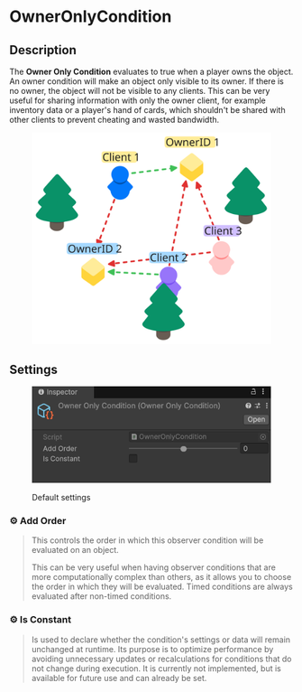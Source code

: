 # OwnerOnlyCondition

## Description <a href="#server-and-host" id="server-and-host"></a>

The **Owner Only Condition** evaluates to true when a player owns the object. An owner condition will make an object only visible to its owner. If there is no owner, the object will not be visible to any clients. This can be very useful for sharing information with only the owner client, for example inventory data or a player's hand of cards, which shouldn't be shared with other clients to prevent cheating and wasted bandwidth.

<div align="left"><figure><img src="../../../.gitbook/assets/owner-only-observer-condition.svg" alt="" width="469"><figcaption></figcaption></figure></div>

## Settings <a href="#server-and-host" id="server-and-host"></a>

<div align="left"><figure><img src="../../../.gitbook/assets/owner-only-observer-condition.png" alt=""><figcaption><p>Default settings</p></figcaption></figure></div>

### :gear: **Add Order**

> This controls the order in which this observer condition will be evaluated on an object.
>
> This can be very useful when having observer conditions that are more computationally complex than others, as it allows you to choose the order in which they will be evaluated. Timed conditions are always evaluated after non-timed conditions.

### :gear: **Is Constant**

> Is used to declare whether the condition's settings or data will remain unchanged at runtime. Its purpose is to optimize performance by avoiding unnecessary updates or recalculations for conditions that do not change during execution. It is currently not implemented, but is available for future use and can already be set.
